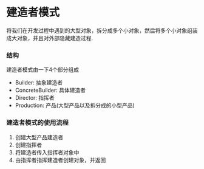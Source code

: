 # 建造者模式

将我们在开发过程中遇到的大型对象，拆分成多个小对象，然后将多个小对象组装成大对象，并且对外部隐藏建造过程.

### 结构
建造者模式由一下4个部分组成
- Builder: 抽象建造者
- ConcreteBuilder: 具体建造者
- Director: 指挥者
- Production: 产品(大型产品以及拆分成的小型产品)

### 建造者模式的使用流程
1. 创建大型产品建造者
2. 创建指挥者
3. 将建造者传入指挥者对象中
4. 由指挥者指挥建造者创建对象，并返回
